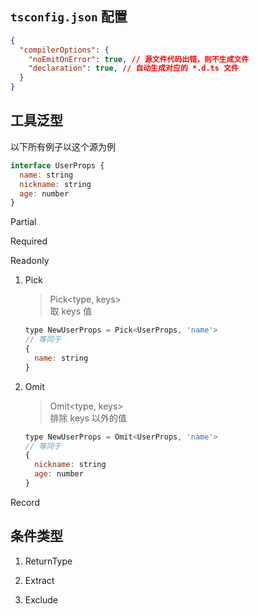 
## `tsconfig.json` 配置

```json
{
  "compilerOptions": {
    "noEmitOnError": true, // 源文件代码出错，则不生成文件
    "declaration": true, // 自动生成对应的 *.d.ts 文件
  }
}
```

## 工具泛型

以下所有例子以这个源为例

```js
interface UserProps {
  name: string
  nickname: string
  age: number
}
```

Partial

Required

Readonly

1. Pick

    > Pick<type, keys>  
    > 取 keys 值

    ```js
    type NewUserProps = Pick<UserProps, 'name'> 
    // 等同于 
    { 
      name: string
    }
    ```
1. Omit 

    > Omit<type, keys>  
    > 排除 keys 以外的值

    ```js
    type NewUserProps = Omit<UserProps, 'name'> 
    // 等同于 
    { 
      nickname: string
      age: number 
    }
    ```

Record

## 条件类型

1. ReturnType



1. Extract

1. Exclude

